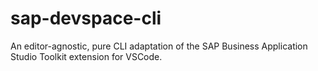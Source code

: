 # sap-devspace-cli

An editor-agnostic, pure CLI adaptation of the SAP Business Application Studio
Toolkit extension for VSCode.
